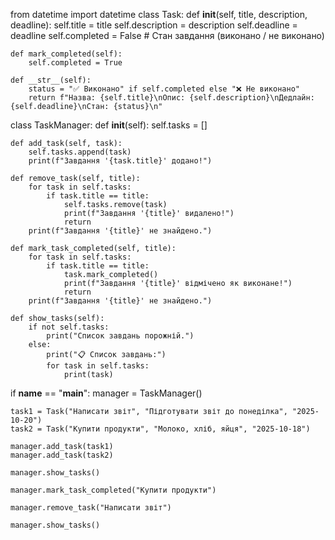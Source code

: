 from datetime import datetime
class Task:
    def __init__(self, title, description, deadline):
        self.title = title
        self.description = description
        self.deadline = deadline
        self.completed = False  # Стан завдання (виконано / не виконано)

    def mark_completed(self):
        self.completed = True

    def __str__(self):
        status = "✅ Виконано" if self.completed else "❌ Не виконано"
        return f"Назва: {self.title}\nОпис: {self.description}\nДедлайн: {self.deadline}\nСтан: {status}\n"

class TaskManager:
    def __init__(self):
        self.tasks = []

    def add_task(self, task):
        self.tasks.append(task)
        print(f"Завдання '{task.title}' додано!")

    def remove_task(self, title):
        for task in self.tasks:
            if task.title == title:
                self.tasks.remove(task)
                print(f"Завдання '{title}' видалено!")
                return
        print(f"Завдання '{title}' не знайдено.")

    def mark_task_completed(self, title):
        for task in self.tasks:
            if task.title == title:
                task.mark_completed()
                print(f"Завдання '{title}' відмічено як виконане!")
                return
        print(f"Завдання '{title}' не знайдено.")

    def show_tasks(self):
        if not self.tasks:
            print("Список завдань порожній.")
        else:
            print("📋 Список завдань:")
            for task in self.tasks:
                print(task)

if __name__ == "__main__":
    manager = TaskManager()

    task1 = Task("Написати звіт", "Підготувати звіт до понеділка", "2025-10-20")
    task2 = Task("Купити продукти", "Молоко, хліб, яйця", "2025-10-18")

    manager.add_task(task1)
    manager.add_task(task2)
    
    manager.show_tasks()

    manager.mark_task_completed("Купити продукти")

    manager.remove_task("Написати звіт")

    manager.show_tasks()
